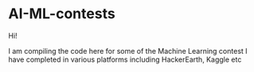 # AI-ML-contests

Hi! 

I am compiling the code here for some of the Machine Learning contest I have completed in various platforms including HackerEarth, Kaggle etc
